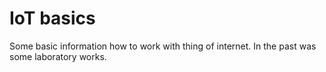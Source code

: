 # IoT basics
Some basic information how to work with thing of internet.
In the past was some laboratory works.
